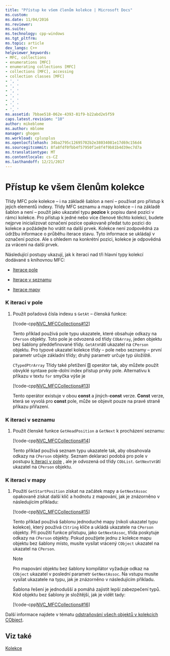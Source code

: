 ```yaml
---
title: "Přístup ke všem členům kolekce | Microsoft Docs"
ms.custom: 
ms.date: 11/04/2016
ms.reviewer: 
ms.suite: 
ms.technology: cpp-windows
ms.tgt_pltfrm: 
ms.topic: article
dev_langs: C++
helpviewer_keywords:
- MFC, collections
- enumerations [MFC]
- enumerating collections [MFC]
- collections [MFC], accessing
- collection classes [MFC]
- ', '
- ', '
- ', '
- ', '
- ', '
- ', '
- ', '
ms.assetid: 7bbae518-062e-4393-81f9-b22abd2e5f59
caps.latest.revision: "10"
author: mikeblome
ms.author: mblome
manager: ghogen
ms.workload: cplusplus
ms.openlocfilehash: 34ba2795c12695702b2e38034081e17d69c156d4
ms.sourcegitcommit: 8fa8fdf0fbb4f57950f1e8f4f9b81b4d39ec7d7a
ms.translationtype: MT
ms.contentlocale: cs-CZ
ms.lasthandoff: 12/21/2017
---
```

# <a name="accessing-all-members-of-a-collection"></a>Přístup ke všem členům kolekce
Třídy MFC pole kolekce – i na základě šablon a není – používat pro přístup k jejich elementů indexy. Třídy MFC seznamu a mapy kolekce – i na základě šablon a není – použít jako ukazatel typu **pozice** k popisu dané pozici v rámci kolekce. Pro přístup k jedné nebo více členové těchto kolekcí, budete nejprve inicializovat označení pozice opakovaně předat tuto pozici do kolekce a požádejte ho vrátit na další prvek. Kolekce není zodpovědná za údržbu informace o průběhu iterace stavu. Tyto informace se ukládají v označení pozice. Ale s ohledem na konkrétní pozici, kolekce je odpovědná za vrácení na další prvek.  
  
 Následující postupy ukazují, jak k iteraci nad tři hlavní typy kolekcí dodávané s knihovnou MFC:  
  
-   [Iterace pole](#_core_to_iterate_an_array)  
  
-   [Iterace v seznamu](#_core_to_iterate_a_list)  
  
-   [Iterace mapy](#_core_to_iterate_a_map)  
  
### <a name="_core_to_iterate_an_array"></a>K iteraci v pole  
  
1.  Použít pořadová čísla indexu s `GetAt` – členská funkce:  
  
     [!code-cpp[NVC_MFCCollections#12](../mfc/codesnippet/cpp/accessing-all-members-of-a-collection_1.cpp)]  
  
     Tento příklad používá pole typu ukazatele, které obsahuje odkazy na `CPerson` objekty. Toto pole je odvozená od třídy `CObArray`, jeden objektu bez šablony předdefinované třídy. `GetAt`vrátí ukazatel na `CPerson` objektu. Pro typové ukazatel kolekce třídy – pole nebo seznamy – první parametr určuje základní třídy; druhý parametr určuje typ úložiště.  
  
     `CTypedPtrArray` Třídy také přetížení **[]** operátor tak, aby můžete použít obvyklé syntaxe pole-dolní index přístup prvky pole. Alternativu k příkazu v textu `for` smyčka výše je  
  
     [!code-cpp[NVC_MFCCollections#13](../mfc/codesnippet/cpp/accessing-all-members-of-a-collection_2.cpp)]  
  
     Tento operátor existuje v obou **const** a jiných-**const** verze. **Const** verze, která se vyvolá pro **const** pole, může se objevit pouze na pravé straně příkazu přiřazení.  
  
### <a name="_core_to_iterate_a_list"></a>K iteraci v seznamu  
  
1.  Použít členské funkce `GetHeadPosition` a `GetNext` k procházení seznamu:  
  
     [!code-cpp[NVC_MFCCollections#14](../mfc/codesnippet/cpp/accessing-all-members-of-a-collection_3.cpp)]  
  
     Tento příklad používá seznam typu ukazatele tak, aby obsahovala odkazy na `CPerson` objekty. Seznam deklaraci podobá pro pole v postupu [k iteraci v pole](#_core_to_iterate_an_array) , ale je odvozená od třídy `CObList`. `GetNext`vrátí ukazatel na `CPerson` objektu.  
  
### <a name="_core_to_iterate_a_map"></a>K iteraci v mapy  
  
1.  Použití `GetStartPosition` získat na začátek mapy a `GetNextAssoc` opakovaně získat další klíč a hodnotu z mapování, jak je znázorněno v následujícím příkladu:  
  
     [!code-cpp[NVC_MFCCollections#15](../mfc/codesnippet/cpp/accessing-all-members-of-a-collection_4.cpp)]  
  
     Tento příklad používá šablonu jednoduché mapy (nikoli ukazatel typu kolekce), který používá `CString` klíče a ukládá ukazatele na `CPerson` objekty. Při použití funkce přístupu, jako `GetNextAssoc`, třída poskytuje odkazy na `CPerson` objekty. Pokud použijete jednu z kolekce mapu objektu bez šablony místo, musíte vysílat vrácený `CObject` ukazatel na ukazatel na `CPerson`.  
  
    > [!NOTE]
    >  Pro mapování objektu bez šablony kompilátor vyžaduje odkaz na `CObject` ukazatel v poslední parametr `GetNextAssoc`. Na vstupu musíte vysílat ukazatele na typu, jak je znázorněno v následujícím příkladu.  
  
     Šablona řešení je jednodušší a pomáhá zajistit lepší zabezpečení typů. Kód objektu bez šablony je složitější, jak je vidět tady:  
  
     [!code-cpp[NVC_MFCCollections#16](../mfc/codesnippet/cpp/accessing-all-members-of-a-collection_5.cpp)]  
  
 Další informace najdete v tématu [odstraňování všech objektů v kolekcích CObject](../mfc/deleting-all-objects-in-a-cobject-collection.md).  
  
## <a name="see-also"></a>Viz také  
 [Kolekce](../mfc/collections.md)

